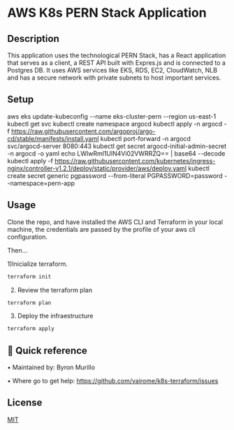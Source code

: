 # AWS K8s PERN Stack Application 

## Description

This application uses the technological PERN Stack, has a React application that serves as a client, a REST API built with Expres.js and is connected to a Postgres DB. It uses AWS services like EKS, RDS, EC2, CloudWatch, NLB and has a secure network with private subnets to host important services.

## Setup

aws eks update-kubeconfig --name eks-cluster-pern --region us-east-1
kubectl get svc
kubectl create namespace argocd
kubectl apply -n argocd -f https://raw.githubusercontent.com/argoproj/argo-cd/stable/manifests/install.yaml
kubectl port-forward -n argocd svc/argocd-server 8080:443
kubectl get secret argocd-initial-admin-secret -n argocd -o yaml
echo LWIwRml1UlN4Vi02VWRRZQ== | base64 --decode
kubectl apply -f https://raw.githubusercontent.com/kubernetes/ingress-nginx/controller-v1.2.1/deploy/static/provider/aws/deploy.yaml
kubectl create secret generic pgpassword --from-literal PGPASSWORD=password --namespace=pern-app

## Usage

Clone the repo, and have installed the AWS CLI and Terraform in your local machine, the credentials are passed by the profile of your aws cli configuration.

Then...

1)Inicialize terraform.
```js
terraform init

```
2) Review the terraform plan
```js
terraform plan
```

3) Deploy the infraestructure
```js
terraform apply
```

## 🚀 Quick reference

•	Maintained by: Byron Murillo

•	Where go to get help: https://github.com/vairome/k8s-terraform/issues

## License

[MIT](https://choosealicense.com/licenses/mit/)

